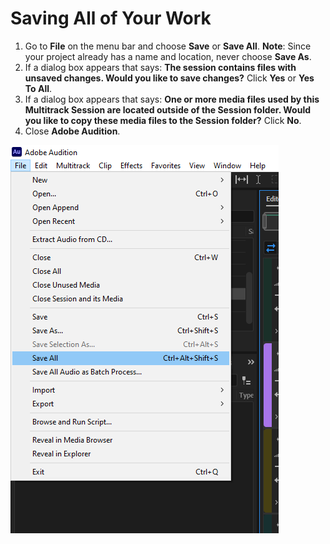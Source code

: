 # Saving All of Your Work

1. Go to **File** on the menu bar and choose **Save** or **Save All**. **Note**: Since your project already has a name and location, never choose **Save As**.&#x20;
2. If a dialog box appears that says: **The session contains files with unsaved changes. Would you like to save changes?** Click **Yes** or **Yes To All**.&#x20;
3. If a dialog box appears that says: **One or more media files used by this Multitrack Session are located outside of the Session folder. Would you like to copy these media files to the Session folder?** Click **No**.
4. Close **Adobe Audition**.

![Saving all changes to open files.](../.gitbook/assets/saving-all-of-your-work.PNG)
